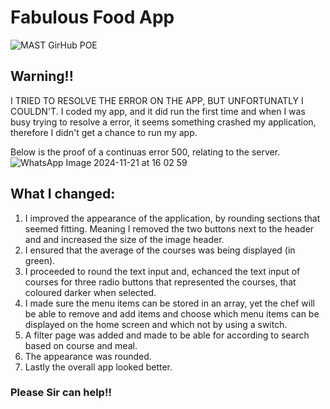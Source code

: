 # Fabulous Food App

![MAST GirHub POE](https://github.com/user-attachments/assets/4ea004ee-e706-4db4-841d-e6c8238d972e)

## Warning!!

I TRIED TO RESOLVE THE ERROR ON THE APP, BUT UNFORTUNATLY I COULDN'T.
I coded my app, and it did run the first time and when I was busy trying to resolve a error, it seems something crashed my application, therefore I didn't get a chance to run my app.

Below is the proof of a continuas error 500, relating to the server.
![WhatsApp Image 2024-11-21 at 16 02 59](https://github.com/user-attachments/assets/2ff10548-4358-4fdd-8979-7bc9e7da77e1)

## What I changed:

1. I improved the appearance of the application, by rounding sections that seemed fitting. Meaning I removed the two buttons next to the header and and increased the size of the image header.
2. I ensured that the average of the courses was being displayed (in green).
3. I proceeded to round the text input and, echanced the text input of courses for three radio buttons that represented the courses, that coloured darker when selected.
4. I made sure the menu items can be stored in an array, yet the chef will be able to remove and add items and choose which menu items can be displayed on the home screen and which not by using a switch.
5. A filter page was added and made to be able for according to search based on course and meal.
6. The appearance was rounded.
7. Lastly the overall app looked better.

### Please Sir can help!!

